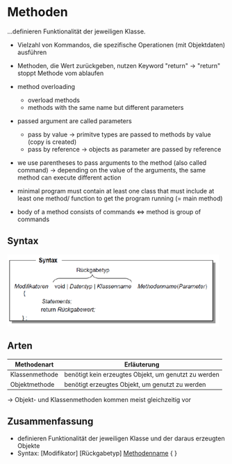 # Methoden

...definieren Funktionalität der jeweiligen Klasse.

- Vielzahl von Kommandos, die spezifische Operationen (mit Objektdaten) ausführen
- Methoden, die Wert zurückgeben, nutzen Keyword "return"
  -> "return" stoppt Methode vom ablaufen
- method overloading
  - overload methods
  - methods with the same name but different parameters
- passed argument are called parameters
  - pass by value -> primitve types are passed to methods by value (copy is created)
  - pass by reference -> objects as parameter are passed by reference

- we use parentheses to pass arguments to the method (also called command)
  -> depending on the value of the arguments, the same method can execute different action
- minimal program must contain at least one class that must include at least one method/ function to get the program running (= main method)
- body of a method consists of commands <=> method is group of commands

## Syntax

![](images\syntax-methode.PNG)

## Arten

| Methodenart    | Erläuterung                                          |
|----------------|------------------------------------------------------|
| Klassenmethode | benötigt kein erzeugtes Objekt, um genutzt zu werden |
| Objektmethode  | benötigt erzeugtes Objekt, um genutzt zu werden      |

-> Objekt- und Klassenmethoden kommen meist gleichzeitig vor

## Zusammenfassung

- definieren Funktionalität der jeweiligen Klasse und der daraus erzeugten Objekte
- Syntax: [Modifikator] [Rückgabetyp] [Methodenname](Parameter) { }
